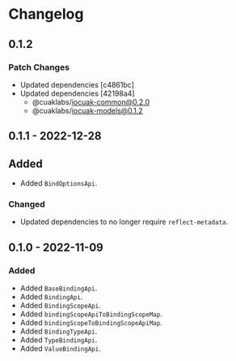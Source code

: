 # Changelog

## 0.1.2

### Patch Changes

- Updated dependencies [c4861bc]
- Updated dependencies [42198a4]
  - @cuaklabs/iocuak-common@0.2.0
  - @cuaklabs/iocuak-models@0.1.2

## 0.1.1 - 2022-12-28

## Added

- Added `BindOptionsApi`.

### Changed

- Updated dependencies to no longer require `reflect-metadata`.

## 0.1.0 - 2022-11-09

### Added

- Added `BaseBindingApi`.
- Added `BindingApi`.
- Added `BindingScopeApi`.
- Added `bindingScopeApiToBindingScopeMap`.
- Added `bindingScopeToBindingScopeApiMap`.
- Added `BindingTypeApi`.
- Added `TypeBindingApi`.
- Added `ValueBindingApi`.
